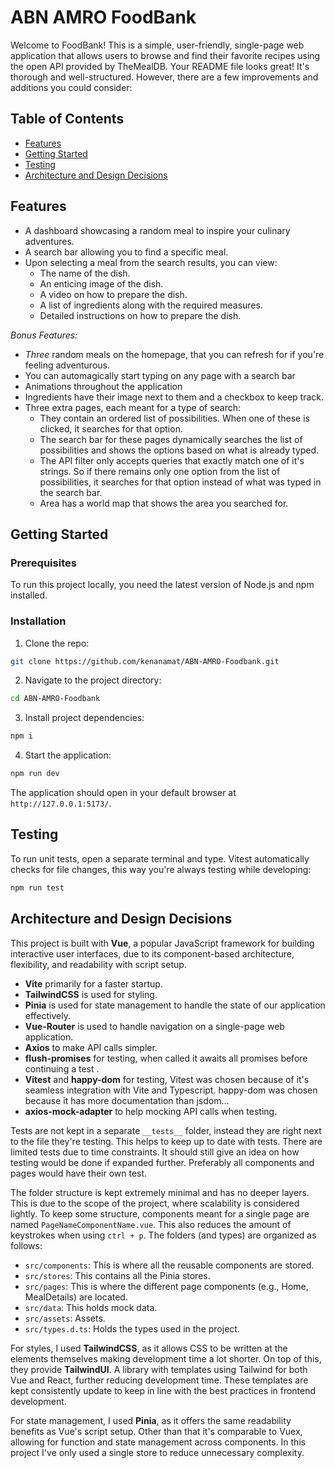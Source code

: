 # ABN AMRO FoodBank

Welcome to FoodBank! This is a simple, user-friendly, single-page web application that allows users to browse and find their favorite recipes using the open API provided by TheMealDB.
Your README file looks great! It's thorough and well-structured. However, there are a few improvements and additions you could consider:

## Table of Contents

- [Features](#features)
- [Getting Started](#getting-started)
- [Testing](#testing)
- [Architecture and Design Decisions](#architecture-and-design-decisions)

## Features

- A dashboard showcasing a random meal to inspire your culinary adventures.
- A search bar allowing you to find a specific meal.
- Upon selecting a meal from the search results, you can view:
  - The name of the dish.
  - An enticing image of the dish.
  - A video on how to prepare the dish.
  - A list of ingredients along with the required measures.
  - Detailed instructions on how to prepare the dish.

_Bonus Features:_

- _Three_ random meals on the homepage, that you can refresh for if you're feeling adventurous.
- You can automagically start typing on any page with a search bar
- Animations throughout the application
- Ingredients have their image next to them and a checkbox to keep track.
- Three extra pages, each meant for a type of search:
  - They contain an ordered list of possibilities. When one of these is clicked, it searches for that option.
  - The search bar for these pages dynamically searches the list of possibilities and shows the options based on what is already typed.
  - The API filter only accepts queries that exactly match one of it's strings. So if there remains only one option from the list of possibilities, it searches for that option instead of what was typed in the search bar.
  - Area has a world map that shows the area you searched for.

## Getting Started

### Prerequisites

To run this project locally, you need the latest version of Node.js and npm installed.

### Installation

1. Clone the repo:

```sh
git clone https://github.com/kenanamat/ABN-AMRO-Foodbank.git
```

2. Navigate to the project directory:

```sh
cd ABN-AMRO-Foodbank
```

3. Install project dependencies:

```sh
npm i
```

4. Start the application:

```sh
npm run dev
```

The application should open in your default browser at `http://127.0.0.1:5173/`.

## Testing

To run unit tests, open a separate terminal and type. Vitest automatically checks for file changes, this way you're always testing while developing:

```sh
npm run test
```

## Architecture and Design Decisions

This project is built with **Vue**, a popular JavaScript framework for building interactive user interfaces, due to its component-based architecture, flexibility, and readability with script setup.

- **Vite** primarily for a faster startup.
- **TailwindCSS** is used for styling.
- **Pinia** is used for state management to handle the state of our application effectively.
- **Vue-Router** is used to handle navigation on a single-page web application.
- **Axios** to make API calls simpler.
- **flush-promises** for testing, when called it awaits all promises before continuing a test .
- **Vitest** and **happy-dom** for testing, Vitest was chosen because of it's seamless integration with Vite and Typescript. happy-dom was chosen because it has more documentation than jsdom...
- **axios-mock-adapter** to help mocking API calls when testing.

Tests are not kept in a separate `__tests__` folder, instead they are right next to the file they're testing. This helps to keep up to date with tests.
There are limited tests due to time constraints. It should still give an idea on how testing would be done if expanded further. Preferably all components and pages would have their own test.

The folder structure is kept extremely minimal and has no deeper layers. This is due to the scope of the project, where scalability is considered lightly. To keep some structure, components meant for a single page are named `PageNameComponentName.vue`. This also reduces the amount of keystrokes when using `ctrl + p`. The folders (and types) are organized as follows:

- `src/components`: This is where all the reusable components are stored.
- `src/stores`: This contains all the Pinia stores.
- `src/pages`: This is where the different page components (e.g., Home, MealDetails) are located.
- `src/data`: This holds mock data.
- `src/assets`: Assets.
- `src/types.d.ts`: Holds the types used in the project.

For styles, I used **TailwindCSS**, as it allows CSS to be written at the elements themselves making development time a lot shorter. On top of this, they provide **TailwindUI**. A library with templates using Tailwind for both Vue and React, further reducing development time. These templates are kept consistently update to keep in line with the best practices in frontend development.

For state management, I used **Pinia**, as it offers the same readability benefits as Vue's script setup. Other than that it's comparable to Vuex, allowing for function and state management across components. In this project I've only used a single store to reduce unnecessary complexity.
